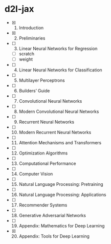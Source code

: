 # d2l-jax

- [x] 1. Introduction
- [x] 2. Preliminaries
- [ ] 3. Linear Neural Networks for Regression
  - [ ] scratch
  - [ ] weight
- [ ] 4. Linear Neural Networks for Classification
- [ ] 5. Multilayer Perceptrons
- [ ] 6. Builders’ Guide
- [ ] 7. Convolutional Neural Networks
- [ ] 8. Modern Convolutional Neural Networks
- [ ] 9. Recurrent Neural Networks
- [ ] 10. Modern Recurrent Neural Networks
- [ ] 11. Attention Mechanisms and Transformers
- [ ] 12. Optimization Algorithms
- [ ] 13. Computational Performance
- [ ] 14. Computer Vision
- [ ] 15. Natural Language Processing: Pretraining
- [ ] 16. Natural Language Processing: Applications
- [ ] 17. Recommender Systems
- [ ] 18. Generative Adversarial Networks
- [ ] 19. Appendix: Mathematics for Deep Learning
- [x] 20. Appendix: Tools for Deep Learning
